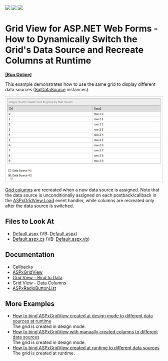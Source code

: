<!-- default badges list -->
![](https://img.shields.io/endpoint?url=https://codecentral.devexpress.com/api/v1/VersionRange/128539706/13.2.8%2B)
[![](https://img.shields.io/badge/Open_in_DevExpress_Support_Center-FF7200?style=flat-square&logo=DevExpress&logoColor=white)](https://supportcenter.devexpress.com/ticket/details/E448)
[![](https://img.shields.io/badge/📖_How_to_use_DevExpress_Examples-e9f6fc?style=flat-square)](https://docs.devexpress.com/GeneralInformation/403183)
<!-- default badges end -->

# Grid View for ASP.NET Web Forms - How to Dynamically Switch the Grid's Data Source and Recreate Columns at Runtime

<!-- run online -->
**[[Run Online]](https://codecentral.devexpress.com/e448/)**
<!-- run online end -->


This example demonstrates how to use the same grid to display different data sources ([SqlDataSource](https://docs.microsoft.com/en-us/dotnet/api/system.web.ui.webcontrols.sqldatasource?view=netframework-4.8) instances). 

![Switch grid data sources](images/grid-switch-data-source.png)

[Grid columns](https://docs.devexpress.com/AspNet/3691/components/grid-view/concepts/data-representation-basics/columns) are recreated when a new data source is assigned. Note that the data source is unconditionally assigned on each postback/callback in the [ASPxGridView.Load](https://docs.microsoft.com/en-us/dotnet/api/system.web.ui.control.load?view=netframework-4.8) event handler, while columns are recreated only after the data source is switched.

## Files to Look At

* [Default.aspx](./CS/WebSite/Default.aspx) (VB: [Default.aspx](./VB/WebSite/Default.aspx))
* [Default.aspx.cs](./CS/WebSite/Default.aspx.cs) (VB: [Default.aspx.vb](./VB/WebSite/Default.aspx.vb))

## Documentation

* [Callbacks](https://docs.devexpress.com/AspNet/402559/common-concepts/callbacks)
* [ASPxGridView](https://docs.devexpress.com/AspNet/DevExpress.Web.ASPxGridView)
* [Grid View - Bind to Data](https://docs.devexpress.com/AspNet/3719/components/grid-view/concepts/bind-to-data)
* [Grid View - Data Columns](https://docs.devexpress.com/AspNet/114141/components/card-view/concepts/data-representation-basics/columns/data-columns?p=netframework)
* [ASPxRadioButtonList](https://docs.devexpress.com/AspNet/DevExpress.Web.ASPxRadioButtonList?p=netframework)

## More Examples

* [How to bind ASPxGridView created at design mode to different data sources at runtime](https://github.com/DevExpress-Examples/how-to-bind-aspxgridview-created-at-design-mode-to-different-data-sources-at-runtime-e2965)  
The grid is created in design mode.
* [How to bind ASPxGridView with manually created columns to different data sources](https://github.com/DevExpress-Examples/how-to-bind-aspxgridview-with-manually-created-columns-to-different-data-sources-e2967)  
The grid is created in design mode.
* [How to bind ASPxGridView created at runtime to different data sources](https://github.com/DevExpress-Examples/how-to-bind-aspxgridview-created-at-runtime-to-different-data-sources-e2968)  
The grid is created at runtime.